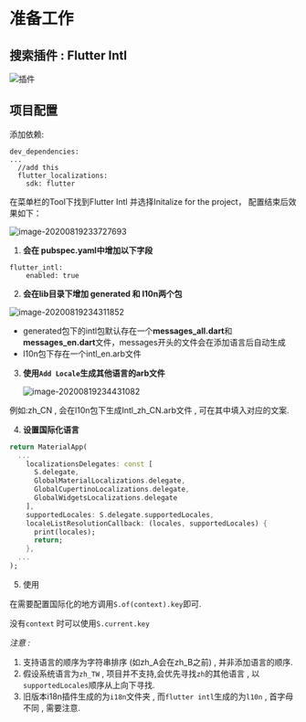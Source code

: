 # 准备工作

## 搜索插件 : Flutter Intl

![插件](http://pictures-upyun.test.upcdn.net/img/20200413204441591.png)

## 项目配置

添加依赖:

```
dev_dependencies:
...
  //add this
  flutter_localizations:
    sdk: flutter

```

在菜单栏的Tool下找到Flutter Intl 并选择Initalize for the project， 配置结束后效果如下：

![image-20200819233727693](http://pictures-upyun.test.upcdn.net/img/image-20200819233727693.png)

1. **会在 pubspec.yaml中增加以下字段**

```
flutter_intl:  
    enabled: true
```

2. **会在lib目录下增加 generated 和 l10n两个包**

![image-20200819234311852](http://pictures-upyun.test.upcdn.net/img/image-20200819234311852.png)

- generated包下的intl包默认存在一个**messages_all.dart**和**messages_en.dart**文件，messages开头的文件会在添加语言后自动生成
- l10n包下存在一个intl_en.arb文件

3. **使用`Add Locale`生成其他语言的arb文件**

   ![image-20200819234431082](http://pictures-upyun.test.upcdn.net/img/image-20200819234431082.png)

例如:zh_CN , 会在l10n包下生成Intl_zh_CN.arb文件 , 可在其中填入对应的文案.

4. **设置国际化语言**

```dart
return MaterialApp(
  ...
    localizationsDelegates: const [
      S.delegate,
      GlobalMaterialLocalizations.delegate,
      GlobalCupertinoLocalizations.delegate,
      GlobalWidgetsLocalizations.delegate
    ],
    supportedLocales: S.delegate.supportedLocales,
    localeListResolutionCallback: (locales, supportedLocales) {
      print(locales);
      return;
    },
  ...
);

```

5. 使用

在需要配置国际化的地方调用`S.of(context).key`即可.

没有`context` 时可以使用`S.current.key`



*注意 :*

1. 支持语言的顺序为字符串排序 (如zh_A会在zh_B之前) , 并非添加语言的顺序.
2. 假设系统语言为`zh_TW` , 项目并不支持,会优先寻找`zh`的其他语言 , 以`supportedLocales`顺序从上向下寻找.
3. 旧版本i18n插件生成的为`i18n`文件夹 , 而`flutter intl`生成的为`l10n` , 首字母不同 , 需要注意.



